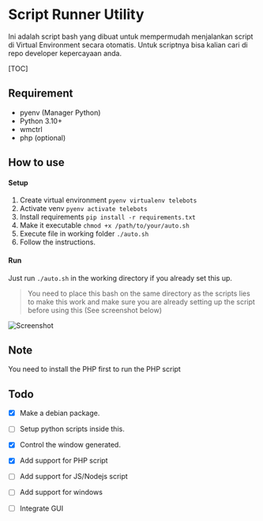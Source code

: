 # Script Runner Utility

Ini adalah script bash yang dibuat untuk mempermudah menjalankan script di Virtual Environment secara otomatis. Untuk scriptnya bisa kalian cari di repo developer kepercayaan anda.

[TOC]



## Requirement

- pyenv (Manager Python)
- Python 3.10+
- wmctrl
- php (optional)

## How to use

#### Setup

1. Create virtual environment `pyenv virtualenv telebots`
2. Activate venv `pyenv activate telebots`
3. Install requirements `pip install -r requirements.txt`
4. Make it executable `chmod +x /path/to/your/auto.sh`
5. Execute file in working folder `./auto.sh`
6. Follow the instructions.

#### Run

Just run `./auto.sh` in the working directory if you already set this up.

> You need to place this bash on the same directory as the scripts lies to make this work and make sure you are already setting up the script before using this (See screenshot below)

![Screenshot](<img src="https://i.ibb.co.com/GF7BDQt/Screenshot-2024-07-05-22-27-11.png" alt="Screenshot-2024-07-05-22-27-11" border="0">)

## Note
You need to install the PHP first to run the PHP script

## Todo

- [x] Make a debian package.
- [ ] Setup python scripts inside this.
- [x] Control the window generated.
- [x] Add support for PHP script
- [ ] Add support for JS/Nodejs script
- [ ] Add support for windows
- [ ] Integrate GUI



